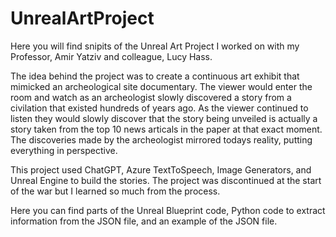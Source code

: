 # UnrealArtProject
Here you will find snipits of the Unreal Art Project I worked on with my Professor, Amir Yatziv and colleague, Lucy Hass. 

The idea behind the project was to create a continuous art exhibit that mimicked an archeological site documentary. The viewer would enter the room and watch as an archeologist slowly discovered a story from a civilation that existed hundreds of years ago. As the viewer continued to listen they would slowly discover that the story being unveiled is actually a story taken from the top 10 news articals in the paper at that exact moment. The discoveries made by the archeologist mirrored todays reality, putting everything in perspective.

This project used ChatGPT, Azure TextToSpeech, Image Generators, and Unreal Engine to build the stories. The project was discontinued at the start of the war but I learned so much from the process.

Here you can find parts of the Unreal Blueprint code, Python code to extract information from the JSON file, and an example of the JSON file.

